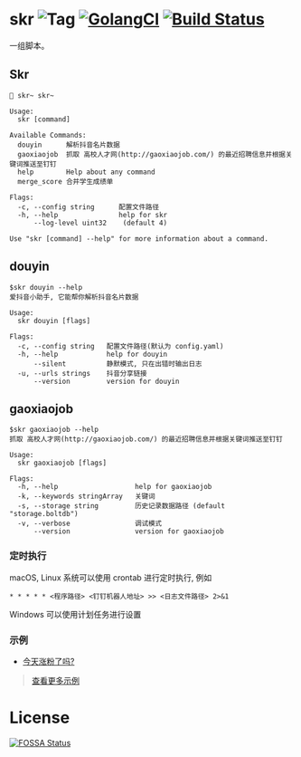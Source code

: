# skr ![Tag](https://img.shields.io/github/tag/elonzh/skr.svg?style=flat-square) [![GolangCI](https://golangci.com/badges/github.com/elonzh/skr.svg)]() [![Build Status](https://img.shields.io/travis/elonzh/skr.svg?style=flat-square)](https://travis-ci.org/elonzh/skr)

一组脚本。


## Skr

```shell
🏁 skr~ skr~

Usage:
  skr [command]

Available Commands:
  douyin      解析抖音名片数据
  gaoxiaojob  抓取 高校人才网(http://gaoxiaojob.com/) 的最近招聘信息并根据关键词推送至钉钉
  help        Help about any command
  merge_score 合并学生成绩单

Flags:
  -c, --config string      配置文件路径
  -h, --help               help for skr
      --log-level uint32    (default 4)

Use "skr [command] --help" for more information about a command.
```

## douyin

```text
$skr douyin --help
爱抖音小助手, 它能帮你解析抖音名片数据

Usage:
  skr douyin [flags]

Flags:
  -c, --config string   配置文件路径(默认为 config.yaml)
  -h, --help            help for douyin
      --silent          静默模式, 只在出错时输出日志
  -u, --urls strings    抖音分享链接
      --version         version for douyin
```

## gaoxiaojob

```text
$skr gaoxiaojob --help
抓取 高校人才网(http://gaoxiaojob.com/) 的最近招聘信息并根据关键词推送至钉钉

Usage:
  skr gaoxiaojob [flags]

Flags:
  -h, --help                   help for gaoxiaojob
  -k, --keywords stringArray   关键词
  -s, --storage string         历史记录数据路径 (default "storage.boltdb")
  -v, --verbose                调试模式
      --version                version for gaoxiaojob
```

### 定时执行

macOS, Linux 系统可以使用 crontab 进行定时执行, 例如

```text
* * * * * <程序路径> <钉钉机器人地址> >> <日志文件路径> 2>&1
```

Windows 可以使用计划任务进行设置


### 示例

- [今天涨粉了吗?](examples/今天涨粉了吗)

> [查看更多示例](examples)

# License

[![FOSSA Status](https://app.fossa.com/api/projects/git%2Bgithub.com%2Felonzh%2Fskr.svg?type=large)](https://app.fossa.com/projects/git%2Bgithub.com%2Felonzh%2Fskr?ref=badge_large)
